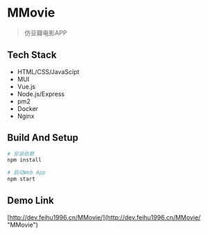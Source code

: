 # MMovie

> 仿豆瓣电影APP

## Tech Stack

- HTML/CSS/JavaScipt
- MUI
- Vue.js
- Node.js/Express
- pm2
- Docker
- Nginx

## Build And Setup

```bash
# 安装依赖
npm install

# 启动Web App
npm start
```

## Demo Link

[http://dev.feihu1996.cn/MMovie/](http://dev.feihu1996.cn/MMovie/ "MMovie")